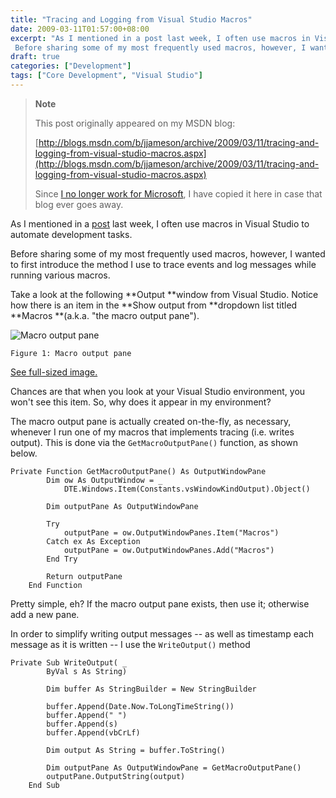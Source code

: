 ```yaml
---
title: "Tracing and Logging from Visual Studio Macros"
date: 2009-03-11T01:57:00+08:00
excerpt: "As I mentioned in a post last week, I often use macros in Visual Studio to automate development tasks. 
 Before sharing some of my most frequently used macros, however, I wanted to first introduce the method I use to trace events and log messages while..."
draft: true
categories: ["Development"]
tags: ["Core Development", "Visual Studio"]
---
```


> **Note**
> 
> 
> 	This post originally appeared on my MSDN blog:  
>   
> 
> 
> [http://blogs.msdn.com/b/jjameson/archive/2009/03/11/tracing-and-logging-from-visual-studio-macros.aspx](http://blogs.msdn.com/b/jjameson/archive/2009/03/11/tracing-and-logging-from-visual-studio-macros.aspx)
> 
> 
> Since
> 	[I no longer work for Microsoft](/blog/jjameson/2011/09/02/last-day-with-microsoft), I have copied it here in case that blog 
> 	ever goes away.


As I mentioned in a [post](/blog/jjameson/2009/03/06/large-visual-studio-solutions-by-loading-unloading-projects) last week, I often use macros in Visual Studio to automate development  tasks.

Before sharing some of my most frequently used macros, however, I wanted to first  introduce the method I use to trace events and log messages while running various  macros.

Take a look at the following **Output **window from Visual Studio.  Notice how there is an item in the **Show output from **dropdown list  titled **Macros **(a.k.a. "the macro output pane").

![Macro output pane](https://www.technologytoolbox.com/blog/images/www_technologytoolbox_com/blog/jjameson/7/r_Macro%20Output%20Pane.png)
	Figure 1: Macro output pane

[See full-sized image.](/blog/images/www_technologytoolbox_com/blog/jjameson/7/o_Macro%20Output%20Pane.png) 


Chances are that when you look at your Visual Studio environment, you won't see  this item. So, why does it appear in my environment?

The macro output pane is actually created on-the-fly, as necessary, whenever  I run one of my macros that implements tracing (i.e. writes output). This is done  via the `GetMacroOutputPane()` function, as shown below.



    Private Function GetMacroOutputPane() As OutputWindowPane
            Dim ow As OutputWindow = _
                DTE.Windows.Item(Constants.vsWindowKindOutput).Object()
    
            Dim outputPane As OutputWindowPane
    
            Try
                outputPane = ow.OutputWindowPanes.Item("Macros")
            Catch ex As Exception
                outputPane = ow.OutputWindowPanes.Add("Macros")
            End Try
    
            Return outputPane
        End Function



Pretty simple, eh? If the macro output pane exists, then use it; otherwise add  a new pane.

In order to simplify writing output messages -- as well as timestamp each message  as it is written -- I use the `WriteOutput()` method



    Private Sub WriteOutput( _
            ByVal s As String)
    
            Dim buffer As StringBuilder = New StringBuilder
    
            buffer.Append(Date.Now.ToLongTimeString())
            buffer.Append(" ")
            buffer.Append(s)
            buffer.Append(vbCrLf)
    
            Dim output As String = buffer.ToString()
    
            Dim outputPane As OutputWindowPane = GetMacroOutputPane()
            outputPane.OutputString(output)
        End Sub

